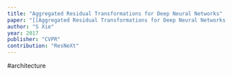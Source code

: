 ```yaml
---
title: "Aggregated Residual Transformations for Deep Neural Networks"
paper: "[[Aggregated Residual Transformations for Deep Neural Networks.pdf]]"
author: "S Xie"
year: 2017
publisher: "CVPR"
contribution: "ResNeXt"
---
```

#architecture 
